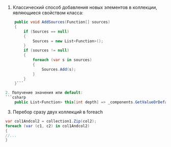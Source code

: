 1. Классический способ добавления новых элементов в коллекции, являющиеся свойством класса:

```csharp 
	public void AddSources(Function[] sources)
    {
        if (Sources == null)
        {
            Sources = new List<Function>();
        }
        if (sources != null)
        {
            foreach (var s in sources)
            {
                Sources.Add(s);
            }
        }
    }```

2. Получение значения или default:
```csharp
    public List<Function> this[int depth] => _components.GetValueOrDefault(depth, []);

```

3. Перебор сразу двух коллекций в foreach
```csharp
var col1Andcol2 = collection1.Zip(col2);
foreach (var (c1, c2) in col1Andcol2)
{
//...
}
```
